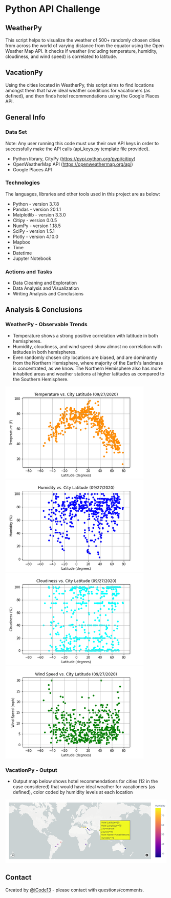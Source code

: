 # Python API Challenge

## WeatherPy
This script helps to visualize the weather of 500+ randomly chosen cities from across the world of varying distance from the equator using the Open Weather Map API. It checks if weather (including temperature, humidity, cloudiness, and wind speed) is correlated to latitude.

## VacationPy
Using the cities located in WeatherPy, this script aims to find locations amongst them that have ideal weather conditions for vacationers (as defined), and then finds hotel recommendations using the Google Places API.

## General Info

### Data Set
Note: Any user running this code must use their own API keys in order to successfully make the API calls (api_keys.py template file provided).
* Python library, CityPy (https://pypi.python.org/pypi/citipy)
* OpenWeatherMap API (https://openweathermap.org/api)
* Google Places API
    
### Technologies
The languages, libraries and other tools used in this project are as below:

* Python     - version 3.7.8
* Pandas     - version 20.1.1
* Matplotlib - version 3.3.0
* Citipy     - version 0.0.5
* NumPy      - version 1.18.5
* SciPy      - version 1.5.1
* Plotly     - version 4.10.0
* Mapbox
* Time       
* Datetime
* Jupyter Notebook
    
### Actions and Tasks
* Data Cleaning and Exploration
* Data Analysis and Visualization
* Writing Analysis and Conclusions

## Analysis & Conclusions

### WeatherPy - Observable Trends
* Temperature shows a strong positive correlation with latitude in both hemispheres.
* Humidity, cloudiness, and wind speed show almost no correlation with latitudes in both hemispheres.
* Even randomly chosen city locations are biased, and are dominantly from the Northern Hemisphere, where majority of the Earth's landmass is concentrated, as we know. The Northern Hemisphere also has more inhabited areas and weather stations at higher latitudes as compared to the Southern Hemisphere.

![Temp_Lat](./output_data/Temperature_vs_Latitude.png)
![Humidity_Lat](./output_data/Humidity_vs_Latitude.png)
![Cloud_Lat](./output_data/Cloudiness_vs_Latitude.png)
![Wind_Lat](./output_data/WindSpeed_vs_Latitude.png)

### VacationPy - Output
- Output map below shows hotel recommendations for cities (12 in the case considered) that would have ideal weather for vacationers (as defined), color coded by humidity levels at each location

![VacationPy](./output_data/VacationPy_locations_map.png)
     
## Contact
Created by [@iCode13](https://github.com/iCode13) - please contact with questions/comments.
